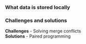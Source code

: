 ### What data is stored locally  


### Challenges and solutions  
**Challenges** - Solving merge conflicts  
**Solutions** - Paired programming
